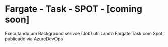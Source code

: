 # Fargate - Task - SPOT - [coming soon]

Executando um Background serivce (Job) utilizando Fargate Task com Spot publicado via AzureDevOps
